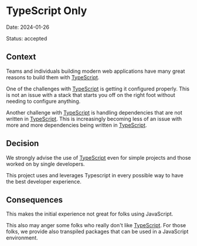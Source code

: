 # TypeScript Only

Date: 2024-01-26

Status: accepted

## Context

Teams and individuals building modern web applications have many great reasons
to build them with [TypeScript][typescript].

One of the challenges with [TypeScript][typescript] is getting it configured properly.
This is not an issue with a stack that starts you off on the right foot without needing
to configure anything.

Another challenge with [TypeScript][typescript] is handling dependencies that are not written in [TypeScript][typescript].
This is increasingly becoming less of an issue with more and more dependencies being written in [TypeScript][typescript].

## Decision

We strongly advise the use of [TypeScript][typescript] even for simple projects and those worked on by single developers.

This project uses and leverages Typescript in every possible way to have the best developer experience.

## Consequences

This makes the initial experience not great for folks using JavaScript.

This also may anger some folks who really don't like [TypeScript][typescript].
For those folks, we provide also transpiled packages that can be used in a JavaScript environment.

[typescript]: https://www.typescriptlang.org/
